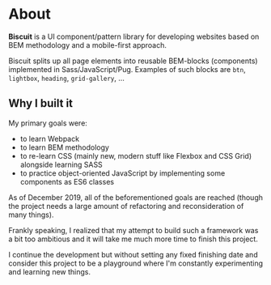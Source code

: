 # About

**Biscuit** is a UI component/pattern library for developing websites based on BEM methodology and a mobile-first approach.

Biscuit splits up all page elements into reusable BEM-blocks (components) implemented in Sass/JavaScript/Pug. Examples of such blocks are `btn`, `lightbox`, `heading`, `grid-gallery`, ...

## Why I built it

My primary goals were:
* to learn Webpack
* to learn BEM methodology
* to re-learn CSS (mainly new, modern stuff like Flexbox and CSS Grid) alongside learning SASS
* to practice object-oriented JavaScript by implementing some components as ES6 classes

As of December 2019, all of the beforementioned goals are reached (though the project needs a large amount of refactoring and reconsideration of many things). 

Frankly speaking, I realized that my attempt to build such a framework was a bit too ambitious and it will take me much more time to finish this project. 

I continue the development but without setting any fixed finishing date and consider this project to be a playground where I'm constantly experimenting and learning new things.